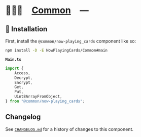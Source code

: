 # 👨🏻‍🏭 [Common] —

## 🚀 Installation

First, install the `@common/now-playing_cards` component like so:

```sh
npm install -D -E NowPlayingCards/Common#main
```

**`Main.ts`**

```ts
import {
	Access,
	Decrypt,
	Encrypt,
	Get,
	Put,
	Uint8ArrayFromObject,
} from "@common/now-playing_cards";
```

[Common]: HTTPS://npmjs.org/@common/now-playing_cards

## Changelog

See [`CHANGELOG.md`](CHANGELOG.md) for a history of changes to this component.
